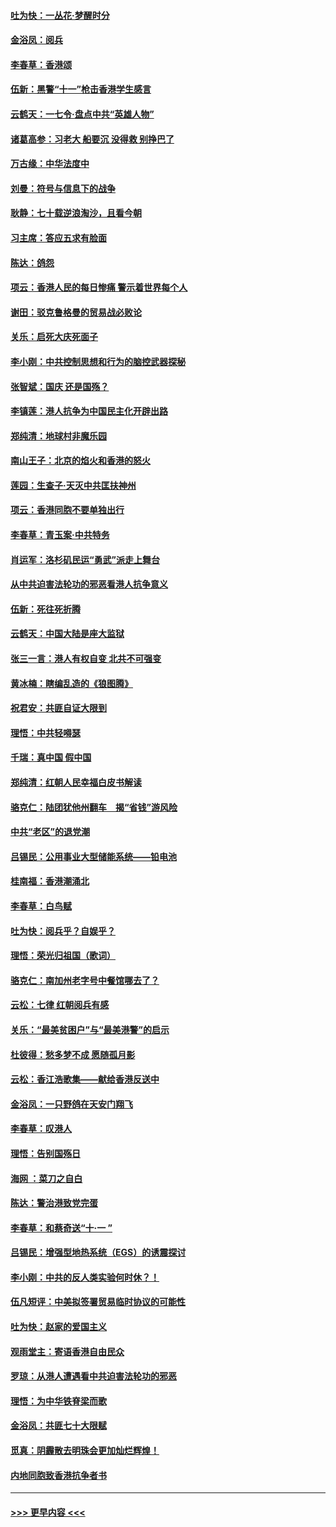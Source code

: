 #### [吐为快：一丛花‧梦醒时分](../pages/nsc993/n11567491.md?t=10042111) 
#### [金浴凤：阅兵](../pages/nsc993/n11567454.md?t=10042111) 
#### [李春草：香港颂](../pages/nsc993/n11567444.md?t=10042111) 
#### [伍新：黑警“十一”枪击香港学生感言](../pages/nsc993/n11567426.md?t=10042111) 
#### [云鹤天：一七令‧盘点中共“英雄人物”](../pages/nsc993/n11567091.md?t=10042111) 
#### [诸葛高参：习老大 船要沉 没得救 别挣巴了](../pages/nsc993/n11566976.md?t=10042111) 
#### [万古缘：中华法度中](../pages/nsc993/n11566726.md?t=10042111) 
#### [刘曼：符号与信息下的战争](../pages/nsc993/n11564655.md?t=10042111) 
#### [耿静：七十载逆浪淘沙，且看今朝](../pages/nsc993/n11564520.md?t=10042111) 
#### [习主席：答应五求有脸面](../pages/nsc993/n11563953.md?t=10042111) 
#### [陈达：鸽怨](../pages/nsc993/n11561879.md?t=10042111) 
#### [项云：香港人民的每日惨痛  警示着世界每个人](../pages/nsc993/n11559273.md?t=10042111) 
#### [谢田：驳克鲁格曼的贸易战必败论](../pages/nsc993/n11555840.md?t=10042111) 
#### [关乐：启死大庆死面子](../pages/nsc993/n11556823.md?t=10042111) 
#### [李小刚：中共控制思想和行为的脑控武器探秘](../pages/nsc993/n11556776.md?t=10042111) 
#### [张智斌：国庆  还是国殇？](../pages/nsc993/n11556617.md?t=10042111) 
#### [李镇莲：港人抗争为中国民主化开辟出路](../pages/nsc993/n11556570.md?t=10042111) 
#### [郑纯清：地球村非魔乐园](../pages/nsc993/n11555415.md?t=10042111) 
#### [南山王子：北京的焰火和香港的怒火](../pages/nsc993/n11555318.md?t=10042111) 
#### [莲园：生查子·天灭中共匡扶神州](../pages/nsc993/n11555302.md?t=10042111) 
#### [项云：香港同胞不要单独出行](../pages/nsc993/n11555276.md?t=10042111) 
#### [李春草：青玉案‧中共特务](../pages/nsc993/n11552356.md?t=10042111) 
#### [肖运军：洛杉矶民运“勇武”派走上舞台](../pages/nsc993/n11551595.md?t=10042111) 
#### [从中共迫害法轮功的邪恶看港人抗争意义](../pages/nsc993/n11540858.md?t=10042111) 
#### [伍新：死往死折腾](../pages/nsc993/n11550174.md?t=10042111) 
#### [云鹤天：中国大陆是座大监狱](../pages/nsc993/n11550155.md?t=10042111) 
#### [张三一言：港人有权自变 北共不可强变](../pages/nsc993/n11550132.md?t=10042111) 
#### [黄冰楠：瞎编乱造的《狼图腾》](../pages/nsc993/n11550082.md?t=10042111) 
#### [祝君安：共匪自证大限到](../pages/nsc993/n11550041.md?t=10042111) 
#### [理悟：中共轻嘚瑟](../pages/nsc993/n11547978.md?t=10042111) 
#### [千瑞：真中国 假中国](../pages/nsc993/n11547865.md?t=10042111) 
#### [郑纯清：红朝人民幸福白皮书解读](../pages/nsc993/n11547499.md?t=10042111) 
#### [骆克仁：陆团犹他州翻车　揭“省钱”游风险](../pages/nsc993/n11546977.md?t=10042111) 
#### [中共“老区”的退党潮](../pages/nsc993/n11545995.md?t=10042111) 
#### [吕锡民：公用事业大型储能系统——铅电池](../pages/nsc993/n11545701.md?t=10042111) 
#### [桂南福：香港潮涌北](../pages/nsc993/n11545682.md?t=10042111) 
#### [李春草：白鸟赋](../pages/nsc993/n11545663.md?t=10042111) 
#### [吐为快：阅兵乎？自娱乎？](../pages/nsc993/n11545625.md?t=10042111) 
#### [理悟：荣光归祖国（歌词）](../pages/nsc993/n11545616.md?t=10042111) 
#### [骆克仁：南加州老字号中餐馆哪去了？](../pages/nsc993/n11545120.md?t=10042111) 
#### [云松：七律 红朝阅兵有感](../pages/nsc993/n11542394.md?t=10042111) 
#### [关乐：“最美贫困户”与“最美港警”的启示](../pages/nsc993/n11542252.md?t=10042111) 
#### [杜彼得：愁多梦不成 愿随孤月影](../pages/nsc993/n11540296.md?t=10042111) 
#### [云松：香江浩歌集——献给香港反送中](../pages/nsc993/n11540149.md?t=10042111) 
#### [金浴凤：一只野鸽在天安门翔飞](../pages/nsc993/n11540280.md?t=10042111) 
#### [李春草：叹港人](../pages/nsc993/n11540119.md?t=10042111) 
#### [理悟：告别国殇日](../pages/nsc993/n11539610.md?t=10042111) 
#### [海网 ：菜刀之自白](../pages/nsc993/n11539597.md?t=10042111) 
#### [陈达：警治港致党完蛋](../pages/nsc993/n11538127.md?t=10042111) 
#### [李春草：和蔡奇送“十·一 ”](../pages/nsc993/n11537810.md?t=10042111) 
#### [吕锡民：增强型地热系统（EGS）的诱震探讨](../pages/nsc993/n11537765.md?t=10042111) 
#### [李小刚：中共的反人类实验何时休？！](../pages/nsc993/n11537669.md?t=10042111) 
#### [伍凡短评：中美拟签署贸易临时协议的可能性](../pages/nsc993/n11536773.md?t=10042111) 
#### [吐为快：赵家的爱国主义](../pages/nsc993/n11536750.md?t=10042111) 
#### [观雨堂主：寄语香港自由民众](../pages/nsc993/n11536735.md?t=10042111) 
#### [罗琼：从港人遭遇看中共迫害法轮功的邪恶](../pages/nsc993/n11507862.md?t=10042111) 
#### [理悟：为中华铁脊梁而歌](../pages/nsc993/n11534458.md?t=10042111) 
#### [金浴凤：共匪七十大限赋](../pages/nsc993/n11534434.md?t=10042111) 
#### [觅真：阴霾散去明珠会更加灿烂辉煌！](../pages/nsc993/n11531858.md?t=10042111) 
#### [内地同胞致香港抗争者书](../pages/nsc993/n11531645.md?t=10042111) 

----
#### [ >>> 更早内容 <<< ](../indexes/nsc993-earlier.md)
